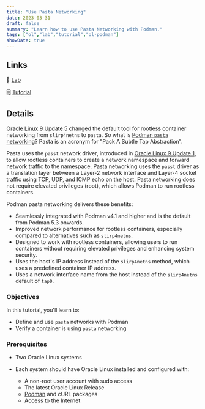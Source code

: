```yaml
---
title: "Use Pasta Networking"
date: 2023-03-31
draft: false
summary: "Learn how to use Pasta Networking with Podman."
tags: ["ol","lab","tutorial","ol-podman"]
showDate: true
---
```


## Links

:crescent_moon: [Lab](https://luna.oracle.com/lab/a63c2548-c459-457f-b3d1-123c99d90d89)

:spiral_notepad: [Tutorial](https://docs.oracle.com/en/learn/ol-podman-quay-ha)

## Details

[Oracle Linux 9 Update 5](https://docs.oracle.com/en/operating-systems/oracle-linux/9/relnotes9.5/ol9-features-Containers.html#OLRNT-ol9.5-features-Containers_podman_5.2) changed the default tool for rootless container networking from `slirp4netns` to `pasta`. So what is [Podman `pasta` networking](https://passt.top/passt/about/)? Pasta is an acronym for "Pack A Subtle Tap Abstraction".

Pasta uses the `passt` network driver, introduced in [Oracle Linux 9 Update 1](https://docs.oracle.com/en/operating-systems/oracle-linux/9/relnotes9.2/ol9-NewFeaturesandChanges.html#OLRNT-ol92-features-virtualization_passt_package_introduced), to allow rootless containers to create a network namespace and forward network traffic to the namespace. Pasta networking uses the `passt` driver as a translation layer between a Layer-2 network interface and Layer-4 socket traffic using TCP, UDP, and ICMP echo on the host. Pasta networking does not require elevated privileges (root), which allows Podman to run rootless containers.

Podman pasta networking delivers these benefits:

- Seamlessly integrated with Podman v4.1 and higher and is the default from Podman 5.3 onwards.
- Improved network performance for rootless containers, especially compared to alternatives such as `slirp4netns`.
- Designed to work with rootless containers, allowing users to run containers without requiring elevated privileges and enhancing system security.
- Uses the host's IP address instead of the `slirp4netns` method, which uses a predefined container IP address.
- Uses a network interface name from the host instead of the `slirp4netns` default of `tap0`.

### Objectives

In this tutorial, you'll learn to:

- Define and use `pasta` networks with Podman
- Verify a container is using `pasta` networking

### Prerequisites

- Two Oracle Linux systems

- Each system should have Oracle Linux installed and configured with:
  - A non-root user account with sudo access
  - The latest Oracle Linux Release
  - [Podman](https://docs.oracle.com/en/operating-systems/oracle-linux/podman/podman-InstallingPodmanandRelatedUtilities.html#podman-install) and cURL packages
  - Access to the Internet
